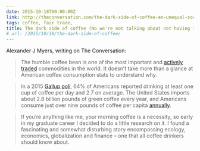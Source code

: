 ```yaml
---
date: 2015-10-18T00:00:00Z
link: http://theconversation.com/the-dark-side-of-coffee-an-unequal-social-and-environmental-exchange-46838
tags: coffee, fair trade,
title: The dark side of coffee (No we're not talking about not having it with milk)
# url: /2015/10/18/the-dark-side-of-coffee/
---
```


Alexander J Myers, writing on The Conversation:

> <p>The humble coffee bean is one of the most important and <a href="http://www.highbeam.com/doc/1G1-198849799.html">actively traded</a> commodities in the world. It doesn’t take more than a glance at American coffee consumption stats to understand why.</p>

> <p>In a 2015 <a href="http://www.gallup.com/poll/184388/americans-coffee-consumption-steady-few-cut-back.aspx">Gallup poll</a>, 64% of Americans reported drinking at least one cup of coffee per day and 2.7 on average. The United States imports about 2.8 billion pounds of green coffee every year, and Americans consume just over nine pounds of coffee per capita <a href="http://www.ico.org/prices/new-consumption-table.pdf">annually</a>.</p>

> <p>If you’re anything like me, your morning coffee is a necessity, so early in my graduate career I decided to do a little research on it. I found a fascinating and somewhat disturbing story encompassing ecology, economics, globalization and finance – one that all coffee drinkers should know about.</p>